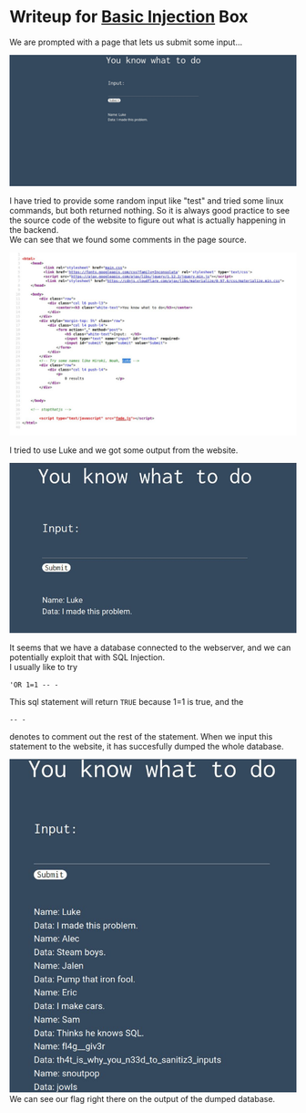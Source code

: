 # Writeup for [Basic Injection](https://ctflearn.com/challenge/88) Box

We are prompted with a page that lets us submit some input...  


![Website](./img/initial-site.jpg)

I have tried to provide some random input like "test" and tried some linux commands, but both returned nothing. So it is always good practice to see the source code of the website to figure out what is actually happening in the backend.  
We can see that we found some comments in the page source.  

![Page Source](./img/web-source.jpg)


I tried to use Luke and we got some output from the website.  

![Luke Output](./img/luke-out.jpg)

It seems that we have a database connected to the webserver, and we can potentially exploit that with SQL Injection.  
I usually like to try   

```
'OR 1=1 -- -
```  

This sql statement will return `TRUE` because 1=1 is true, and the
```
-- -
```
denotes to comment out the rest of the statement. When we input this statement to the website, it has succesfully dumped the whole database.

![Success](./img/success.jpg)  
We can see our flag right there on the output of the dumped database.
